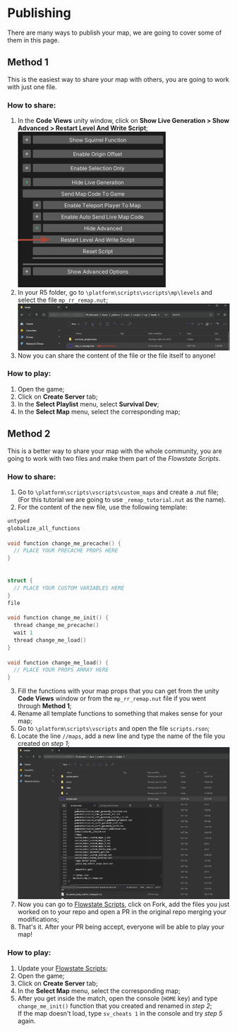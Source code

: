# Publishing
There are many ways to publish your map, we are going to cover some of them in this page.

## Method 1
This is the easiest way to share your map with others, you are going to work with just one file.

### How to share:
1. In the **Code Views** unity window, click on **Show Live Generation > Show Advanced > Restart Level And Write Script**;  
![Code Views](/Resources/Tutorials/publishing/01_code_views.png)
2. In your R5 folder, go to `\platform\scripts\vscripts\mp\levels` and select the file `mp_rr_remap.nut`;  
![File mp_rr_remap](/Resources/Tutorials/publishing/02_mp_rr_remap_file.png)
3. Now you can share the content of the file or the file itself to anyone!

### How to play:
1. Open the game;
2. Click on **Create Server** tab;
3. In the **Select Playlist** menu, select **Survival Dev**;
4. In the **Select Map** menu, select the corresponding map;

## Method 2
This is a better way to share your map with the whole community, you are going to work with two files and make them part of the *Flowstate Scripts*.

### How to share:
1. Go to `\platform\scripts\vscripts\custom_maps` and create a .nut file;  
(For this tutorial we are going to use `_remap_tutorial.nut` as the name).
2. For the content of the new file, use the following template:
```cpp
untyped
globalize_all_functions

void function change_me_precache() {
  // PLACE YOUR PRECACHE PROPS HERE
}


struct {
  // PLACE YOUR CUSTOM VARIABLES HERE
}
file

void function change_me_init() {
  thread change_me_precache()
  wait 1
  thread change_me_load()
}

void function change_me_load() {
  // PLACE YOUR PROPS ARRAY HERE
}

```
3. Fill the functions with your map props that you can get from the unity **Code Views** window or from the  `mp_rr_remap.nut` file if you went through **Method 1**;
4. Rename all template functions to something that makes sense for your map;
5. Go to `\platform\scripts\vscripts` and open the file `scripts.rson`;
6. Locate the line `//maps`, add a new line and type the name of the file you created on *step 1*;  
![Code Views](/Resources/Tutorials/publishing/03_scripts_file.png)
7. Now you can go to [Flowstate Scripts](https://github.com/ColombianGuy/r5_flowstate), click on Fork, add the files you just worked on to your repo and open a PR in the original repo merging your modifications;
8. That's it. After your PR being accept, everyone will be able to play your map!

### How to play:
1. Update your [Flowstate Scripts](https://github.com/ColombianGuy/r5_flowstate);
2. Open the game;
3. Click on **Create Server** tab;
4. In the **Select Map** menu, select the corresponding map;
5. After you get inside the match, open the console (`HOME` key) and type `change_me_init()` function that you created and renamed in *step 2*;  
If the map doesn't load, type `sv_cheats 1` in the console and try *step 5* again.
